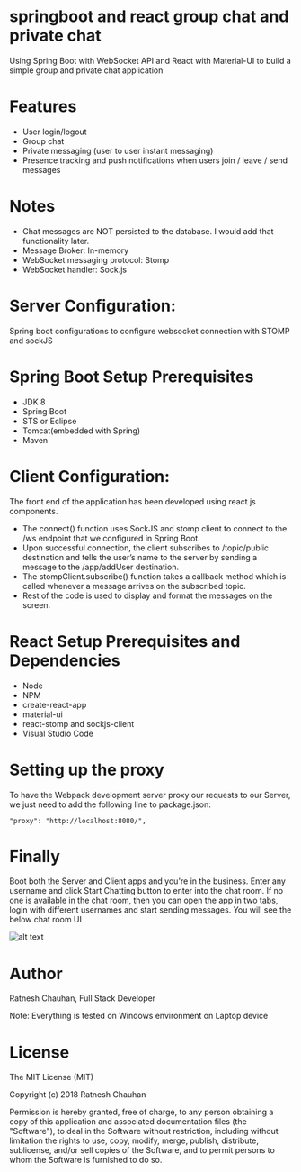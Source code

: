 # springboot and react group chat and private chat
 Using Spring Boot with WebSocket API  and React with Material-UI to build a simple group and private chat application
 
 Features
===============
* User login/logout
* Group chat  
* Private messaging (user to user instant messaging)
* Presence tracking and push notifications when users join / leave / send messages

Notes
==========
* Chat messages are NOT persisted to the database. I would add that functionality later.
* Message Broker: In-memory 
* WebSocket messaging protocol: Stomp
* WebSocket handler: Sock.js 


 Server Configuration: 
 ========================
Spring boot configurations to configure websocket connection with STOMP and sockJS
 

Spring Boot Setup Prerequisites 
======================
 * JDK 8
 * Spring Boot
 * STS or Eclipse  
 * Tomcat(embedded with Spring) 
 * Maven


Client Configuration: 
========================
The front end of the application has been developed using react js components.

* The connect() function uses SockJS and stomp client to connect to the /ws endpoint that we configured in Spring Boot.
* Upon successful connection, the client subscribes to /topic/public destination and tells the user’s name to the server by sending a    message to the /app/addUser destination.
* The stompClient.subscribe() function takes a callback method which is called whenever a message arrives on the subscribed topic.
* Rest of the code is used to display and format the messages on the screen.

React Setup Prerequisites and Dependencies
==========================
* Node
* NPM
* create-react-app
* material-ui
* react-stomp and sockjs-client
* Visual Studio Code

Setting up the proxy
=========================

To have the Webpack development server proxy our requests to our Server, we just need to add the following line to package.json:

<code>"proxy": "http://localhost:8080/", </code>

Finally
=============
Boot both the Server and Client apps and you're in the business. Enter any username and click Start Chatting button to enter into the chat room. If no one is available in the chat room, then you can open the app in two tabs, login with different usernames and start sending messages. You will see the below chat room UI

![alt text](https://github.com/RatneshChauhan/springboot-react-chatroom/blob/master/Client/chat-box.png "Chat Room")

Author
=============
Ratnesh Chauhan, Full Stack Developer

Note: Everything is tested on Windows environment on Laptop device

License
==============
The MIT License (MIT)

Copyright (c) 2018 Ratnesh Chauhan

Permission is hereby granted, free of charge, to any person obtaining a copy of this application and associated documentation files (the "Software"), to deal in the Software without restriction, including without limitation the rights to use, copy, modify, merge, publish, distribute, sublicense, and/or sell copies of the Software, and to permit persons to whom the Software is furnished to do so.


